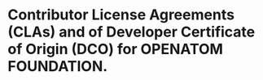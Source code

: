 # Contributor License Agreements (CLAs) and of Developer Certificate of Origin (DCO) for OPENATOM FOUNDATION. 
